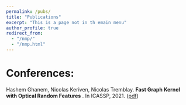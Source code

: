```yaml
---
permalink: /pubs/
title: "Publications"
excerpt: "This is a page not in th emain menu"
author_profile: true
redirect_from: 
  - "/nmp/"
  - "/nmp.html"
---
```




Conferences: 
======
Hashem Ghanem, Nicolas Keriven, Nicolas Tremblay. **Fast Graph Kernel with Optical Random Features** . In ICASSP, 2021. ([pdf](https://arxiv.org/pdf/2010.08270.pdf))

